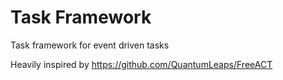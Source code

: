 # Task Framework

Task framework for event driven tasks

Heavily inspired by https://github.com/QuantumLeaps/FreeACT